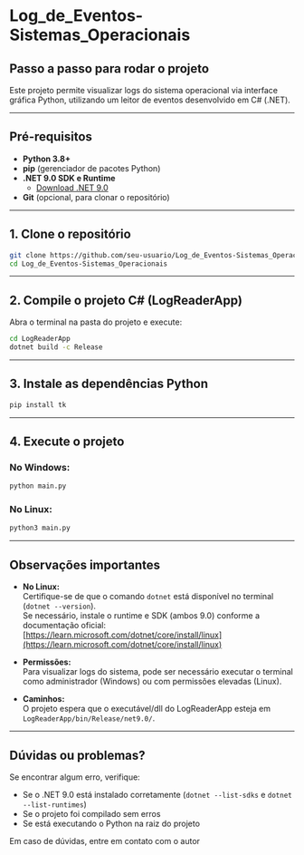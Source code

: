 # Log_de_Eventos-Sistemas_Operacionais

## Passo a passo para rodar o projeto

Este projeto permite visualizar logs do sistema operacional via interface gráfica Python, utilizando um leitor de eventos desenvolvido em C# (.NET).

---

## Pré-requisitos

- **Python 3.8+**
- **pip** (gerenciador de pacotes Python)
- **.NET 9.0 SDK e Runtime**  
  - [Download .NET 9.0](https://dotnet.microsoft.com/download/dotnet/9.0)
- **Git** (opcional, para clonar o repositório)

---

## 1. Clone o repositório

```bash
git clone https://github.com/seu-usuario/Log_de_Eventos-Sistemas_Operacionais.git
cd Log_de_Eventos-Sistemas_Operacionais
```

---

## 2. Compile o projeto C# (LogReaderApp)

Abra o terminal na pasta do projeto e execute:

```bash
cd LogReaderApp
dotnet build -c Release
```

---

## 3. Instale as dependências Python

```bash
pip install tk
```

---

## 4. Execute o projeto

### **No Windows:**

```bash
python main.py
```

### **No Linux:**

```bash
python3 main.py
```

---

## Observações importantes

- **No Linux:**  
  Certifique-se de que o comando `dotnet` está disponível no terminal (`dotnet --version`).  
  Se necessário, instale o runtime e SDK (ambos 9.0) conforme a documentação oficial:  
  [https://learn.microsoft.com/dotnet/core/install/linux](https://learn.microsoft.com/dotnet/core/install/linux)

- **Permissões:**  
  Para visualizar logs do sistema, pode ser necessário executar o terminal como administrador (Windows) ou com permissões elevadas (Linux).

- **Caminhos:**  
  O projeto espera que o executável/dll do LogReaderApp esteja em `LogReaderApp/bin/Release/net9.0/`.

---

## Dúvidas ou problemas?

Se encontrar algum erro, verifique:
- Se o .NET 9.0 está instalado corretamente (`dotnet --list-sdks` e `dotnet --list-runtimes`)
- Se o projeto foi compilado sem erros
- Se está executando o Python na raiz do projeto

Em caso de dúvidas, entre em contato com o autor
